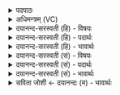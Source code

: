 <details><summary>पदपाठः</summary>

उ॒प॒या॒मगृ॑हीत॒ इत्यु॑पया॒मऽगृ॑हीतः। अ॒सि॒। अ॒ग्नये॑। त्वा॒। गा॒य॒त्रछ॑न्दस॒मिति॑ गाय॒त्रऽछन्द॑सम्। गृ॒ह्णा॒मि॒। इन्द्रा॑य। त्वा॒। त्रि॒ष्टुप्छ॑न्दसम्। त्रि॒स्तुप्छ॑न्दस॒मिति॑ त्रि॒स्तुप्ऽछ॑न्दसम्। गृ॒ह्णा॒मि॒। विश्वे॑भ्यः। त्वा॒। दे॒वेभ्यः॑। जग॑च्छन्दस॒मि॑ति॒ जग॑त्ऽछन्दसम्। गृ॒ह्णा॒मि॒। अ॒नु॒ष्टुप्। अ॒नु॒स्तुबित्य॑नु॒ऽस्तुप्। ते॒। अ॒भि॒ग॒र। इत्य॑भिऽग॒रः। ४७।
</details>

<details><summary>अधिमन्त्रम् (VC)</summary>

- विश्वकर्म्मेन्द्रो देवता
- शास ऋषिः
- विराड् ब्राह्मी बृहती
- मध्यमः
</details>

<details><summary>दयानन्द-सरस्वती (हि) - विषयः</summary>

फिर भी प्रकारान्तर से उसी विषय का उपदेश अगले मन्त्र में किया है ॥
</details>

<details><summary>दयानन्द-सरस्वती (हि) - पदार्थः</summary>

पदार्थान्वयभाषाः -  हे (विश्वकर्म्मन्) अच्छे-अच्छे कर्म्म करनेवाले जन ! मैं जो (ते) आप का (अनुष्टुप्) अज्ञान का छुड़ानेवाला (अभिगरः) सब प्रकार से विख्यात प्रशंसावाक्य है, उन अग्नि आदि पदार्थों के गुण कहनेवाले गायत्री छन्दयुक्त वेदमन्त्रों के अर्थ को जाननेवाले (त्वा) आप को (अग्नये) अग्नि आदि पदार्थों के गुण जानने के लिये (गृह्णामि) स्वीकार करता हूँ, वा (त्रिष्टुप्छन्दसम्) परम ऐश्वर्य्य देनेवाले त्रिष्टुप् छन्दयुक्त वेदमन्त्रों का अर्थ करानेहारे (त्वा) आपको (इन्द्राय) परम ऐश्वर्य्य की प्राप्ति के लिये (गृह्णामि) स्वीकार करता हूँ, (जगच्छन्दसम्) समस्त जगत् के दिव्य-दिव्य गुण, कर्म्म और स्वभाव के बोधक वेदमन्त्रों का अर्थविज्ञान करानेवाले (त्वा) आप को (विश्वेभ्यः) समस्त (देवेभ्यः) अच्छे-अच्छे गुण, कर्म्म और स्वभावों के लिये (गृह्णामि) स्वीकार करता हूँ, (उपयामगृहीतः) उक्त सब काम के लिये हम लोगों ने आप को सब प्रकार स्वीकार कर रक्खा (असि) है ॥४७॥
</details>

<details><summary>दयानन्द-सरस्वती (हि) - भावार्थः</summary>

भावार्थभाषाः -  इस मन्त्र में पिछले मन्त्र से (विश्वकर्म्मन्) इस पद की अनुवृत्ति आती है। मनुष्यों को चाहिये कि अग्नि आदि पदार्थविद्या साधन करानेवाली क्रियाओं का उत्तम बोध करानेवाले गायत्री आदि छन्दयुक्त ऋग्वेदादि वेदों के बोध होने के लिये उत्तम पढ़ानेवाले का सेवन करें, क्योंकि उत्तम पढ़ानेवाले के विना किसी को विद्या नहीं प्राप्त हो सकती ॥४७॥
</details>

<details><summary>दयानन्द-सरस्वती (सं) - विषयः</summary>

पुनः प्रकारान्तरेण तदेवाह ॥
</details>

<details><summary>दयानन्द-सरस्वती (सं) - पदार्थः</summary>

पदार्थान्वयभाषाः -  हे विश्वकर्म्मन्नहं यस्य ते तवानुष्टुबभिगरोऽस्ति, तं गायत्रच्छन्दसं त्वाग्नये गृह्णामि, त्रिष्टुप्छन्दसं त्वेन्द्राय गृह्णामि, जगच्छन्दसं त्वा विश्वेभ्यो देवेभ्यो गृह्णामि। एतदर्थमस्माभिस्त्वमुपयामगृहीतोऽसि ॥४७॥
</details>

<details><summary>दयानन्द-सरस्वती (सं) - भावार्थः</summary>

भावार्थभाषाः -  अत्र मन्त्रे पूर्वस्मान्मन्त्राद् विश्वकर्म्मन्निति पदमनुवर्त्तते। मनुष्यैरग्न्यादिविद्यासाधनक्रियाविज्ञापकानां गायत्र्यादिछन्दोन्वितानामृग्वेदादीनां बोधायाध्यापकः संसेवनीयोऽस्ति, नह्येतेन विना कस्यचिद् विद्याप्राप्तिर्भवितुं शक्या ॥४७॥
</details>

<details><summary>सविता जोशी ← दयानन्दः (म) - भावार्थः</summary>

भावार्थभाषाः -  या मंत्रात मागील मंत्रातील (विश्वकर्मन्) या पदाची अनुवृत्ती झालेली आहे. माणसांनी अग्नी इत्यादीबाबतचे पदार्थ विज्ञान कळण्यासाठी व गायत्री इत्यादी छन्दयुक्त ऋग्वेद वगैरे वेदमंत्रांचा बोध होण्यासाठी उत्तम विद्वानांची संगत धरावी, कारण ऋग्वेद इत्यादी शिकविणाऱ्याखेरीज उत्तम विद्या प्राप्त होऊ शकत नाही.
</details>